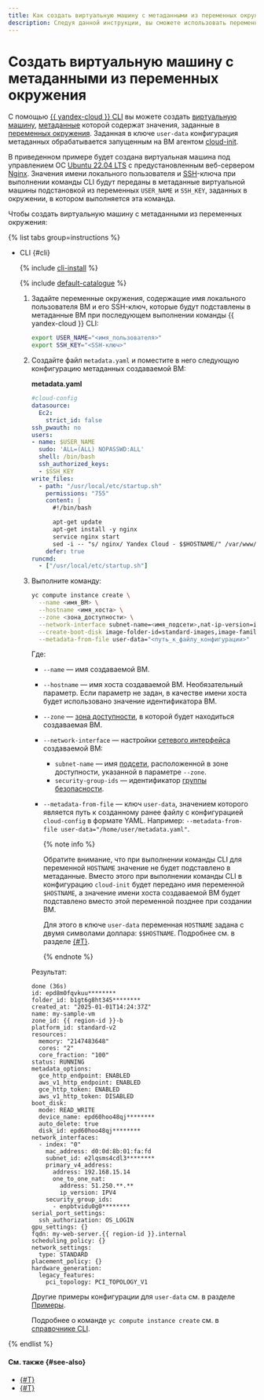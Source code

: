 ```yaml
---
title: Как создать виртуальную машину с метаданными из переменных окружения
description: Следуя данной инструкции, вы сможете использовать переменные окружения при создании виртуальной машины с пользовательским скриптом cloud-init, чтобы установить дополнительное ПО и донастроить ВМ при ее создании.
---
```


# Создать виртуальную машину с метаданными из переменных окружения

С помощью [{{ yandex-cloud }} CLI](../../../cli/index.yaml) вы можете создать [виртуальную машину](../../concepts/vm.md), [метаданные](../../concepts/vm-metadata.md) которой содержат значения, заданные в [переменных окружения](https://ru.wikipedia.org/wiki/Переменная_среды). Заданная в ключе `user-data` конфигурация метаданных обрабатывается запущенным на ВМ агентом [cloud-init](https://cloudinit.readthedocs.io/en/latest/).

В приведенном примере будет создана виртуальная машина под управлением ОС [Ubuntu 22.04 LTS](/marketplace/products/yc/ubuntu-22-04-lts) с предустановленным веб-сервером [Nginx](https://nginx.org/). Значения имени локального пользователя и [SSH](../../../glossary/ssh-keygen.md)-ключа при выполнении команды CLI будут переданы в метаданные виртуальной машины подстановкой из переменных `USER_NAME` и `SSH_KEY`, заданных в окружении, в котором выполняется эта команда.

Чтобы создать виртуальную машину с метаданными из переменных окружения:

{% list tabs group=instructions %}

- CLI {#cli}

  {% include [cli-install](../../../_includes/cli-install.md) %}

  {% include [default-catalogue](../../../_includes/default-catalogue.md) %}

  1. Задайте переменные окружения, содержащие имя локального пользователя ВМ и его SSH-ключ, которые будут подставлены в метаданные ВМ при последующем выполнении команды {{ yandex-cloud }} CLI:

      ```bash
      export USER_NAME="<имя_пользователя>"
      export SSH_KEY="<SSH-ключ>"
      ```

  1. Создайте файл `metadata.yaml` и поместите в него следующую конфигурацию метаданных создаваемой ВМ:

      **metadata.yaml**

      ```yaml
      #cloud-config
      datasource:
        Ec2:
          strict_id: false
      ssh_pwauth: no
      users:
      - name: $USER_NAME
        sudo: 'ALL=(ALL) NOPASSWD:ALL'
        shell: /bin/bash
        ssh_authorized_keys:
        - $SSH_KEY
      write_files:
        - path: "/usr/local/etc/startup.sh"
          permissions: "755"
          content: |
            #!/bin/bash
      
            apt-get update
            apt-get install -y nginx
            service nginx start
            sed -i -- "s/ nginx/ Yandex Cloud - $$HOSTNAME/" /var/www/html/index.nginx-debian.html
          defer: true
      runcmd:
        - ["/usr/local/etc/startup.sh"]
      ```

  1. Выполните команду:

      ```bash
      yc compute instance create \
        --name <имя_ВМ> \
        --hostname <имя_хоста> \
        --zone <зона_доступности> \
        --network-interface subnet-name=<имя_подсети>,nat-ip-version=ipv4,security-group-ids=<идентификатор_группы_безопасности> \
        --create-boot-disk image-folder-id=standard-images,image-family=ubuntu-2204-lts \
        --metadata-from-file user-data="<путь_к_файлу_конфигурации>"
      ```

      Где:
      * `--name` — имя создаваемой ВМ.
      * `--hostname` — имя хоста создаваемой ВМ. Необязательный параметр. Если параметр не задан, в качестве имени хоста будет использовано значение идентификатора ВМ.
      * `--zone` — [зона доступности](../../../overview/concepts/geo-scope.md), в которой будет находиться создаваемая ВМ.
      * `--network-interface` — настройки [сетевого интерфейса](../../concepts/network.md) создаваемой ВМ:

          * `subnet-name` — имя [подсети](../../../vpc/concepts/network.md#subnet), расположенной в зоне доступности, указанной в параметре `--zone`.
          * `security-group-ids` — идентификатор [группы безопасности](../../../vpc/concepts/security-groups.md).
      * `--metadata-from-file` — ключ `user-data`, значением которого является путь к созданному ранее файлу с конфигурацией `cloud-config` в формате YAML. Например: `--metadata-from-file user-data="/home/user/metadata.yaml"`.

          {% note info %}

          Обратите внимание, что при выполнении команды CLI для переменной `HOSTNAME` значение не будет подставлено в метаданные. Вместо этого при выполнении команды CLI в конфигурацию `cloud-init` будет передано имя переменной `$HOSTNAME`, а значение имени хоста создаваемой ВМ будет подставлено вместо этой переменной позднее при создании ВМ.

          Для этого в ключе `user-data` переменная `HOSTNAME` задана с двумя символами доллара: `$$HOSTNAME`. Подробнее см. в разделе [{#T}](../../concepts/vm-metadata.md#environment-variables).

          {% endnote %}

      Результат:

      ```text
      done (36s)
      id: epd8m0fqvkuu********
      folder_id: b1gt6g8ht345********
      created_at: "2025-01-01T14:24:37Z"
      name: my-sample-vm
      zone_id: {{ region-id }}-b
      platform_id: standard-v2
      resources:
        memory: "2147483648"
        cores: "2"
        core_fraction: "100"
      status: RUNNING
      metadata_options:
        gce_http_endpoint: ENABLED
        aws_v1_http_endpoint: ENABLED
        gce_http_token: ENABLED
        aws_v1_http_token: DISABLED
      boot_disk:
        mode: READ_WRITE
        device_name: epd60hoo48qj********
        auto_delete: true
        disk_id: epd60hoo48qj********
      network_interfaces:
        - index: "0"
          mac_address: d0:0d:8b:01:fa:fd
          subnet_id: e2lqsms4cdl3********
          primary_v4_address:
            address: 192.168.15.14
            one_to_one_nat:
              address: 51.250.**.**
              ip_version: IPV4
          security_group_ids:
            - enpbtvidu0g0********
      serial_port_settings:
        ssh_authorization: OS_LOGIN
      gpu_settings: {}
      fqdn: my-web-server.{{ region-id }}.internal
      scheduling_policy: {}
      network_settings:
        type: STANDARD
      placement_policy: {}
      hardware_generation:
        legacy_features:
          pci_topology: PCI_TOPOLOGY_V1
      ```

      Другие примеры конфигурации для `user-data` см. в разделе [Примеры](./create-with-cloud-init-scripts.md#examples).

      Подробнее о команде `yc compute instance create` см. в [справочнике CLI](../../../cli/cli-ref/compute/cli-ref/instance/create.md).

{% endlist %}

#### См. также {#see-also}

* [{#T}](../../concepts/vm-metadata.md)
* [{#T}](./create-with-cloud-init-scripts.md)